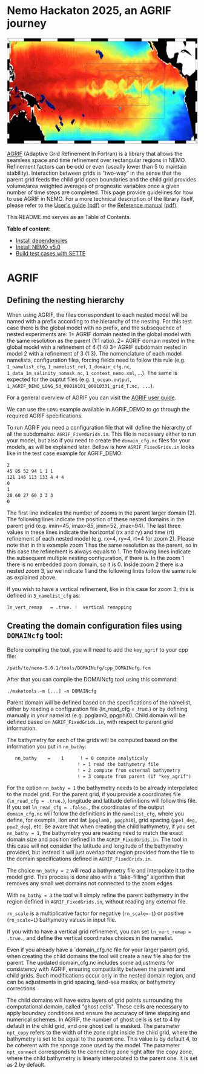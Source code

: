 # Nemo Hackaton 2025, an AGRIF journey
<p align="center">
  <img src="figures/coverpic.png" />
</p>

[AGRIF](https://agrif.imag.fr) (Adaptive Grid Refinement In Fortran) is a library that allows the seamless space and time refinement over rectangular regions in NEMO. Refinement factors can be odd or even (usually lower than 5 to maintain stability). Interaction between grids is “two-way” in the sense that the parent grid feeds the child grid open boundaries and the child grid provides volume/area weighted averages of prognostic variables once a given number of time steps are completed. This page provide guidelines for how to use AGRIF in NEMO. For a more technical description of the library itself, please refer to the [User's guide](https://agrif.imag.fr/agrifusersguide.html) [(pdf)](https://agrif.imag.fr/_downloads/agrifdoc_usersguide.pdf) or the [Reference manual](https://agrif.imag.fr/DoxygenGeneratedDoc/html/index.html) [(pdf)](https://agrif.imag.fr/_downloads/refman.pdf).

This README.md serves as an Table of Contents.

**Table of content:**
- [Install dependencies](chapters/Install_dependencies.md)
- [Install NEMO v5.0](chapters/Install_NEMO.md)
- [Build test cases with SETTE](chapters/Sette.md)



 
 
 # AGRIF
 ## Defining the nesting hierarchy
When using AGRIF, the files correspondent to each nested model will be named with a prefix according to the hierarchy of the nesting. For this test case there is the global model with no prefix, and the subsequence of nested experiments are:
1= AGRIF domain nested in the global model with the same resolution as the parent (1:1 ratio).
2= AGRIF domain nested in the global model with a refinement of 4 (1:4)
3= AGRIF subdomain nested in model 2 with a refinement of 3 (1:3).
The nomenclature of each model namelists, configuration files, forcing fields need to follow this rule (e.g. `1_namelist_cfg`, `1_namelist_ref`, `1_domain_cfg.nc`, `1_data_1m_salinity_nomask.nc`, `1_context_nemo.xml`, ...). The same is expected for the ouptut files (e.g. `1_ocean.output`, `1_AGRIF_DEMO_LONG_5d_00010101_00010331_grid_T.nc, ...`).

For a general overview of AGRIF you can visit the [AGRIF user guide](https://sites.nemo-ocean.io/user-guide/zooms.html).

We can use the  `LONG` example available in AGRIF_DEMO to go through the required AGRIF specifications.

To run AGRIF you need a configuration file that will define the hierarchy of all the subdomains: `AGRIF_FixedGrids.in`. This file is necessary either to run your model, but also if you need to create the `domain_cfg.nc` files for your models, as will be explained later.
Bellow is how `AGRIF_FixedGrids.in` looks like in the test case example for AGRIF_DEMO:
```
2
45 85 52 94 1 1 1
121 146 113 133 4 4 4
0
1
20 60 27 60 3 3 3
0
```
The first line indicates the number of zooms in the parent larger domain (2). The following lines indicate the position of these nested domains in the parent grid (e.g. imin=45, imax=85, jmin=52, jmax=94). The last three values in these lines indicate the horizontal (rx and ry) and time (rt) refinement of each nested model (e.g. rx=4, ry=4, rt=4 for zoom 2). Please note that in this example zoom 1 has the same resolution as the parent, so in this case the refinement is always equals to 1. The following lines indicate the subsequent multiple nesting configuration, if there is. In the zoom 1 there is no embedded zoom domain, so it is 0. Inside zoom 2 there is a nested zoom 3, so we indicate 1 and the following lines follow the same rule as explained above.

If you wish to have a vertical refinement, like in this case for zoom 3, this is defined in `3_namelist_cfg` as:
```
ln_vert_remap   = .true. !  vertical remapping
 ```

## Creating the domain configuration files using `DOMAINcfg` tool:

Before compiling the tool, you will need to add the `key_agrif` to your cpp file:
```
/path/to/nemo-5.0.1/tools/DOMAINcfg/cpp_DOMAINcfg.fcm
```
After that you can compile the DOMAINcfg tool using this command:
```
./maketools -m [...] -n DOMAINcfg
```
Parent domain will be defined based on the specifications of the namelist, either by reading a configuration file (ln_read_cfg = .true.) or by defining manually in your namelist (e.g. ppglam0, ppgphi0).
Child domain will be defined based on `AGRIF_FixedGrids.in`, with respect to parent grid information.

The bathymetry for each of the grids will be computed based on the information you put in `nn_bathy`:
```
   nn_bathy    =    1      ! = 0 compute analyticaly
                          ! = 1 read the bathymetry file
                          ! = 2 compute from external bathymetry
                          ! = 3 compute from parent (if "key_agrif")
```

For the option `nn_bathy = 1` the bathymetry needs to be already interpolated to the model grid. For the parent grid, if you provide a coordinates file (`ln_read_cfg = .true.`), longitude and latitude definitions will follow this file. If you set `ln_read_cfg = .false.`, the coordinates of the output `domain_cfg.nc` will follow the definitions in the `namelist_cfg`, where you define, for example, ilon and ilat (`ppglam0, ppgphi0`),  grid spacing (`ppe1_deg, ppe2_deg`), etc.
Be aware that when creating the child bathymetry, if you set `nn_bathy = 1`, the bathymetry you are reading need to match the exact domain size and position defined in the `AGRIF_FixedGrids.in`. The tool in this case will not consider the latitude and longitude of the bathymetry provided, but instead it will just overlap that region provided from the file to the domain specifications defined in `AGRIF_FixedGrids.in`.

The choice `nn_bathy = 2` will read a bathymetry file and interpolate it to the model grid. This process is done also with a “lake-filling” algorithm that removes any small wet domains not connected to the zoom edges.

With `nn_bathy = 3` the tool will simply refine the parent bathymetry in the region defined in `AGRIF_FixedGrids.in`, without reading any external file.

`rn_scale` is a multiplicative factor for negative (`rn_scale=-1`) or positive (`rn_scale=1`) bathymetry values in input file.

If you with to have a vertical grid refinement, you can set `ln_vert_remap = .true.`, and define the vertical coordinates choices in the namelist.

Even if you already have a `domain_cfg.nc file for your larger parent grid, when creating the child domains the tool will create a new file also for the parent. The updated domain_cfg.nc includes some adjustments for consistency with AGRIF, ensuring compatibility between the parent and child grids. Such modifications occur only in the nested domain region, and can be adjustments in grid spacing, land-sea masks, or bathymetry corrections

The child domains will have extra layers of grid points surrounding the computational domain, called "ghost cells". These cells are necessary to apply boundary conditions and ensure the accuracy of time stepping and numerical schemes. In AGRIF, the number of ghost cells is set to 4 by default in the child grid, and one ghost cell is masked.
The parameter `npt_copy` refers to the width of the zone right inside the child grid, where the bathymetry is set to be equal to the parent one. This value is by default 4, to be coherent with the sponge zone used by the model.
The parameter `npt_connect` corresponds to the connecting zone right after the copy zone, where the child bathymetry is linearly interpolated to the parent one. It is set as 2 by default.


